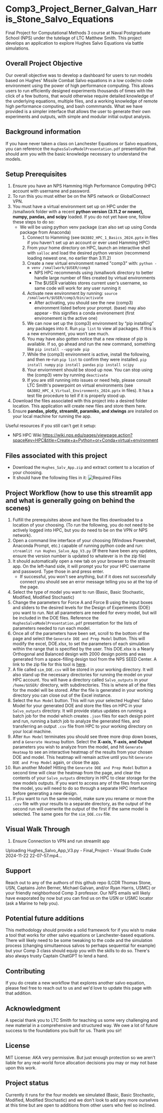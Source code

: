 # Comp3_Project_Berner_Galvan_Harris_Stone_Salvo_Equations
Final Project for Computational Methods 3 course at Naval Postgraduate School (NPS) under the tutelage of LTC Matthew Smith. This project develops an application to explore Hughes Salvo Equations via battle simulations. 

## Overall Project Objective
Our overall objective was to develop a dashboard for users to run models based on Hughes' Missile Combat Salvo equations in a low code/no code environment using the power of high performance computing. This allows users to run efficiently designed experiments thousands of times with the click of a few buttons, that would otherwise require detailed knowledge of the underlying equations, multiple files, and a working knowledge of remote high performance computing, and bash commmands. What we have provided is a simpler interface that allows the user to generate their own experiments and outputs, with simple and modular initial output analysis.  

## Background information
If you have never taken a class on Lanchester Equations or Salvo equations, you can reference the `HughesSalvoModelPresentation.pdf` presentation that should arm you with the basic knowledge necessary to understand the models. 

## Setup Prerequisites 
1. Ensure you have an NPS Hamming High Performance Computing (HPC) account with username and password.
2. To run this you must either be on the NPS network or GlobalConnect VPN.
3. You must have a virtual environment set up on HPC under the /smallwork folder with a recent **python version (3.11.2 or newer), numpy, pandas, and scipy** loaded. If you do not yet have one, follow these steps to do so:
   - We will be using python venv package (can also set up using Conda package from Anaconda)
     1. Connect to Hamming (see `OA3802_HPC_1_Basics_2024.pptx` in files if you haven't set up an account or ever used Hamming HPC)
     2. From your home directory on HPC, launch an interactive shell with `salloc` and load the desired python version (recommend loading newest one, no earlier than 3.11.2)
     3. Create a new virtual environment named "comp3" with:    `python -m venv /smallwork/$USER/comp3`
         - NPS HPC recommends using /smallwork directory to better handle large number of files created by virtual environments
         - The $USER variables stores current user’s username, so same code will work for any user running it
     4. Activate new environment by running:     `source /smallwork/$USER/comp3/bin/activate`
         - After activating, you should see the new (comp3) environment listed before your prompt. (base) may also appear - this signifies a conda environement (first environement is the active one) 
     5. We can now set up the (comp3) environment by “pip installing” any packages into it. Run `pip list` to view all packages.  If this is a new environment, you won’t see much.
     6. You may have also gotten notice that a new release of pip is available.  If so, go ahead and run the new command, something like `pip install --upgrade pip`
     7. While the (comp3) environment is active, install the following, and then re-run `pip list` to confirm they were installed.
            `pip install numpy`
            `pip install pandas`
            `pip install scipy`
     8. Your enviornment should be stood up now. You can stop using the (comp3) venv by running `deactivate`
     9. If you are still running into issues or need help, please consult LTC Smith's powerpoint on virtual environments (see `OA3802_HPC_4_Virtual_Environments_2024.pptx` in files). It has a test file procedure to tell if it is properly stood up. 
4. Download the files associated with this project into a desired folder location. This application will create new files and store them here.
5. Ensure __pandas, plotly, streamlit, paramiko, and xlwings__ are installed on your local machine for running the app.


Useful resources if you still can't get it setup:
- NPS HPC Wiki https://wiki.nps.edu/pages/viewpage.action?spaceKey=HPC&title=Create+a+Python+or+Conda+virtual+environment


## Files associated with this project  
- Download the `Hughes_Salv_App.zip` and extract content to a location of your choosing.
- It should have the following files in it:
![Required Files](RequiredFiles.png)


## Project Workflow (how to use this streamlit app and what is generally going on behind the scenes)
1. Fulfill the prerequisites above and have the files downloaded to a location of your choosing. (To run the following, you do not need to be actively logged into HPC, but you do need to be on the VPN or NPS network).
2. Open a command line interface of your choosing (Windows Powershell, Anaconda Prompt, etc.) capable of running python code and run: `streamlit run Hughes_Salvo_App_V3.py`  (If there have been any updates, ensure the version number is updated to whatever is in the zip file)
3. It should automatically open a new tab on your browser to the streamlit app. On the left-hand side, it will prompt you for your HPC username and password. Type those in and press enter.
   - If successful, you won't see anything, but if it does not successfully connect you should see an error message telling you so at the top of the page.
4. Select the type of model you want to run (Basic, Basic Stochastic, Modified, Modified Stochastic)
5. Change the parameters for Force A and Force B using the input boxes and sliders to the desired levels for the Design of Experiments (DOE) you want to run. Not all parameters are needed for every model, but will be included in the DOE files. Reference the `HughesSalvoModelPresentation.pdf` presentation for the lists of parameters needed to run each model.
6. Once all of the parameters have been set, scroll to the bottom of the page and select the `Generate DOE and Prep Model` button. This will modify the excel, DOE.xlsx, to set the parameters of each simulation within the range that is specified by the user. This DOE.xlsx is a Nearly Orthogonal and Balanced design with 2000 design points and was generated from a space-filling design tool from the NPS SEED Center. A link to the zip file for this tool is [here](https://cle.nps.edu/access/lessonbuilder/item/436314/group/091caf09-9136-4f6c-9d05-2dd5895965a7/Design%20of%20Experiments/New%20Algorithm.zip).
7. A file called `sim_DOE.csv` will be stored in your working directory. It will also stand up the necessary directories for running the model on your HPC account. You will have a directory called `Salvo_outputs` in your `/home/$USER/` directory, with subdirectories. This is where all of the files for the model will be stored. After the file is generated in your working directory you can close out of the Excel instance.
8. Select the `Run Model` button. This will run your selected Hughes' Salvo Model for your generated DOE and store the files on HPC in your `Salvo_outputs` directory. It will provide status updates on running a batch job for the model which creates `.json` files for each design point and run, running a batch job to analyze the generated files, and transferring an output `.csv` file from HPC to your working directory on your local machine.
9. After `Run Model` terminates you should see three more drop down boxes, and a `Generate Heatmap` button. Select the __X-axis, Y-axis, and Output__ parameters you wish to analyze from the model, and hit `Generate Heatmap` to see an interactive heatmap of the results from your chosen DOE and model. This heatmap will remain active until you hit `Generate DOE and Prep Model` again, or close the app.
10. Run another Model! Hitting the `Generate DOE and Prep Model` button a second time will clear the heatmap from the page, and clear the contents of your `Salvo_outputs` directory in HPC to clear storage for the new models outputs. If you want to access any of the files from running the model, you will need to do so through a separate HPC interface before generating a new design.
11. If you want to run the same model, make sure you rename or move the `.csv` file with your results to a separate directory, as the output of the second run will overwrite the output of the first if the same model is selected. The same goes for the `sim_DOE.csv` file. 

## Visual Walk Through

1. Ensure Connection to VPN and run streamlit app


Uploading Hughes_Salvo_App_V3.py - Final_Project - Visual Studio Code 2024-11-22 22-07-57.mp4…


   




## Support
Reach out to any of the authors of this github repo (LCDR Thomas Stone, USN, Captains John Berner, Michael Galvan, and/or Ryan Harris, USMC) or your friendly neighborhood Comp 3 professor. Our NPS emails will likely have evaporated by now but you can find us on the USN or USMC locator (ask a Marine to help you). 

## Potential future additions
This methodology should provide a solid framework for if you wish to make a tool that works for other salvo equations or Lanchester-based equations. There will likely need to be some tweaking to the code and the simulation process (changing simultaenous salvos to perhaps sequential for example) but your Comp 3 class should equip you with the skills to do so. There's also always trusty Captain ChatGPT to lend a hand. 

## Contributing
If you do create a new workflow that explores another salvo equation, please feel free to reach out to us and we'd love to update this page with that addition. 

## Acknowledgment
A special thank you to LTC Smith for teaching us some very challenging and new material in a comprehensive and structured way. We owe a lot of future success to the foundations you built for us. Thank you sir!

## License
MIT License: AKA very permissive. But just enough protection so we aren't liable for any real-world force allocation decisions you may or may not base upon this work. 

## Project status
Currently it runs for the four models we simulated (Basic, Basic Stochastic, Modified, Modified Stochastic) and we don't look to add any more ourselves at this time but are open to additions from other users who feel so inclined. 
